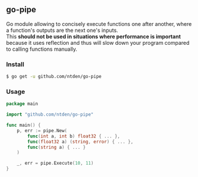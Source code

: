 ## go-pipe

Go module allowing to concisely execute functions one after another, where a function's outputs are the next one's inputs.  
This **should not be used in situations where performance is important** because it uses reflection and thus will slow down your program compared to calling functions manually.

### Install

```sh
$ go get -u github.com/ntden/go-pipe
```

### Usage

```go
package main

import "github.com/ntden/go-pipe"

func main() {
    p, err := pipe.New(
        func(int a, int b) float32 { ... },
        func(float32 a) (string, error) { ... },
        func(string a) { ... }
    )

    _, err = pipe.Execute(10, 11)
}

```
